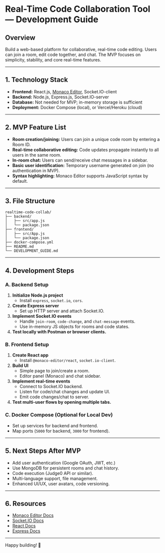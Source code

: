 # Real-Time Code Collaboration Tool — Development Guide

## Overview

Build a web-based platform for collaborative, real-time code editing. Users can join a room, edit code together, and chat. The MVP focuses on simplicity, stability, and core real-time features.

---

## 1. Technology Stack

- **Frontend:** React.js, [Monaco Editor](https://microsoft.github.io/monaco-editor/), Socket.IO-client
- **Backend:** Node.js, Express.js, Socket.IO-server
- **Database:** Not needed for MVP; in-memory storage is sufficient
- **Deployment:** Docker Compose (local), or Vercel/Heroku (cloud)

---

## 2. MVP Feature List

- **Room creation/joining:** Users can join a unique code room by entering a Room ID.
- **Real-time collaborative editing:** Code updates propagate instantly to all users in the same room.
- **In-room chat:** Users can send/receive chat messages in a sidebar.
- **Basic user identification:** Temporary username generated on join (no authentication in MVP).
- **Syntax highlighting:** Monaco Editor supports JavaScript syntax by default.

---

## 3. File Structure

```
realtime-code-collab/
├── backend/
│   ├── src/app.js
│   └── package.json
├── frontend/
│   ├── src/App.js
│   └── package.json
├── docker-compose.yml
├── README.md
└── DEVELOPMENT_GUIDE.md
```

---

## 4. Development Steps

### A. Backend Setup

1. **Initialize Node.js project**
   - Install `express`, `socket.io`, `cors`.
2. **Create Express server**
   - Set up HTTP server and attach Socket.IO.
3. **Implement Socket.IO events**
   - Handle `join-room`, `code-change`, and `chat-message` events.
   - Use in-memory JS objects for rooms and code states.
4. **Test locally with Postman or browser clients.**

### B. Frontend Setup

1. **Create React app**
   - Install `@monaco-editor/react`, `socket.io-client`.
2. **Build UI**
   - Simple page to join/create a room.
   - Editor panel (Monaco) and chat sidebar.
3. **Implement real-time events**
   - Connect to Socket.IO backend.
   - Listen for code/chat changes and update UI.
   - Emit code changes/chat to server.
4. **Test multi-user flows by opening multiple tabs.**

### C. Docker Compose (Optional for Local Dev)

- Set up services for backend and frontend.
- Map ports (`5000` for backend, `3000` for frontend).

---

## 5. Next Steps After MVP

- Add user authentication (Google OAuth, JWT, etc.)
- Use MongoDB for persistent rooms and chat history.
- Code execution (Judge0 API or similar).
- Multi-language support, file management.
- Enhanced UI/UX, user avatars, code versioning.

---

## 6. Resources

- [Monaco Editor Docs](https://microsoft.github.io/monaco-editor/)
- [Socket.IO Docs](https://socket.io/docs/)
- [React Docs](https://reactjs.org/)
- [Express Docs](https://expressjs.com/)

---

Happy building! 🚀